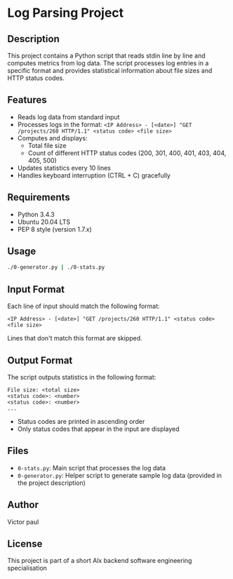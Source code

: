 # Log Parsing Project

## Description
This project contains a Python script that reads stdin line by line and computes metrics from log data. The script processes log entries in a specific format and provides statistical information about file sizes and HTTP status codes.

## Features
- Reads log data from standard input
- Processes logs in the format: `<IP Address> - [<date>] "GET /projects/260 HTTP/1.1" <status code> <file size>`
- Computes and displays:
  - Total file size
  - Count of different HTTP status codes (200, 301, 400, 401, 403, 404, 405, 500)
- Updates statistics every 10 lines
- Handles keyboard interruption (CTRL + C) gracefully

## Requirements
- Python 3.4.3
- Ubuntu 20.04 LTS
- PEP 8 style (version 1.7.x)

## Usage
```bash
./0-generator.py | ./0-stats.py
```

## Input Format
Each line of input should match the following format:
```
<IP Address> - [<date>] "GET /projects/260 HTTP/1.1" <status code> <file size>
```
Lines that don't match this format are skipped.

## Output Format
The script outputs statistics in the following format:
```
File size: <total size>
<status code>: <number>
<status code>: <number>
...
```
- Status codes are printed in ascending order
- Only status codes that appear in the input are displayed

## Files
- `0-stats.py`: Main script that processes the log data
- `0-generator.py`: Helper script to generate sample log data (provided in the project description)

## Author
Victor paul

## License
This project is part of a short Alx backend software engineering specialisation
